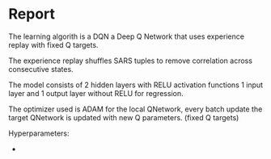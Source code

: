 # Report

The learning algorith is a DQN a Deep Q Network that uses experience replay with fixed Q targets.

The experience replay shuffles SARS tuples to remove correlation across consecutive states.

The model consists of 2 hidden layers with RELU activation functions 1 input layer and 1 output layer without RELU for regression.

The optimizer used is ADAM for the local QNetwork, every batch update the target QNetwork is updated with new Q parameters. (fixed Q targets)

Hyperparameters:

- 





